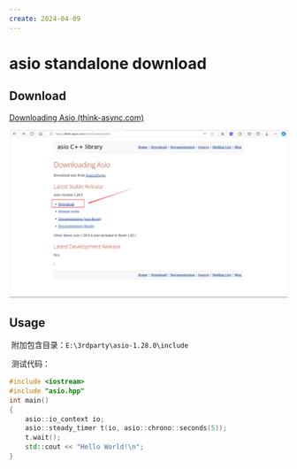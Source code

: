 ```yaml
---
create: 2024-04-09
---
```

# asio standalone download

## Download

[Downloading Asio (think-async.com)](https://think-async.com/Asio/Download.html)

![image-20240409143156526](./assets/image-20240409143156526.png)

## Usage

​	附加包含目录：`E:\3rdparty\asio-1.28.0\include`

​	测试代码：

```C++
#include <iostream>
#include "asio.hpp"
int main()
{
    asio::io_context io;
    asio::steady_timer t(io, asio::chrono::seconds(5));
    t.wait();
    std::cout << "Hello World!\n";
}
```

